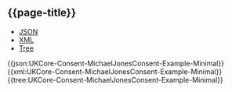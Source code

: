 ## {{page-title}}

<div class="nhsd-!t-margin-bottom-6">
  <ul class="nav nav-tabs" role="tablist">
        <li role="presentation" class="active">
            <a href="#JSON-C-MJC-E-M" role="tab" data-toggle="tab">JSON</a>
        </li>
         <li role="presentation">
            <a href="#XML-C-MJC-E-M" role="tab" data-toggle="tab">XML</a>
        </li>
        <li role="presentation">
            <a href="#Tree-C-MJC-E-M" role="tab" data-toggle="tab">Tree</a>
        </li>
  </ul>
    
  <div class="tab-content snippet">
    <div id="JSON-C-MJC-E-M" role="tabpanel" class="tab-pane active">
{{json:UKCore-Consent-MichaelJonesConsent-Example-Minimal}}
    </div>
    <div id="XML-C-MJC-E-M" role="tabpanel" class="tab-pane">
{{xml:UKCore-Consent-MichaelJonesConsent-Example-Minimal}}
    </div>
    <div id="Tree-C-MJC-E-M" role="tabpanel" class="tab-pane">
{{tree:UKCore-Consent-MichaelJonesConsent-Example-Minimal}}
    </div>
  </div>
</div>